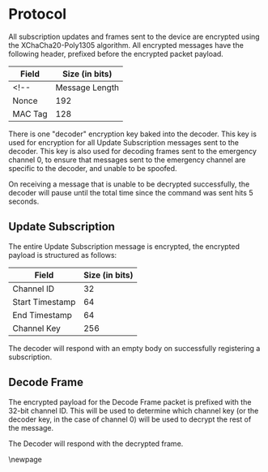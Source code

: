 # Protocol

All subscription updates and frames sent to the device are encrypted using the 
XChaCha20-Poly1305 algorithm. All encrypted messages have the following header, 
prefixed before the encrypted packet payload.

| Field           | Size (in bits) |
| --------------- | -------------- |
<!-- | Message Length  | 32             | -->
| Nonce           | 192            |
| MAC Tag         | 128            |

There is one "decoder" encryption key baked into the decoder. This key is used 
for encryption for all Update Subscription messages sent to the decoder. 
This key is also used for decoding frames sent to the emergency channel 0, to
ensure that messages sent to the emergency channel are specific to the decoder,
and unable to be spoofed.

On receiving a message that is unable to be decrypted successfully, the decoder
will pause until the total time since the command was sent hits 5 seconds.

## Update Subscription

The entire Update Subscription message is encrypted, the encrypted
payload is structured as follows:

| Field           | Size (in bits) |
| --------------- | -------------- |
| Channel ID      | 32             |
| Start Timestamp | 64             |
| End Timestamp   | 64             |
| Channel Key     | 256            |

The decoder will respond with an empty body on successfully registering a
subscription.


## Decode Frame

The encrypted payload for the Decode Frame packet is prefixed with the 32-bit
channel ID. This will be used to determine which channel key (or the decoder 
key, in the case of channel 0) will be used to decrypt the rest of the message.

The Decoder will respond with the decrypted frame.

\newpage
